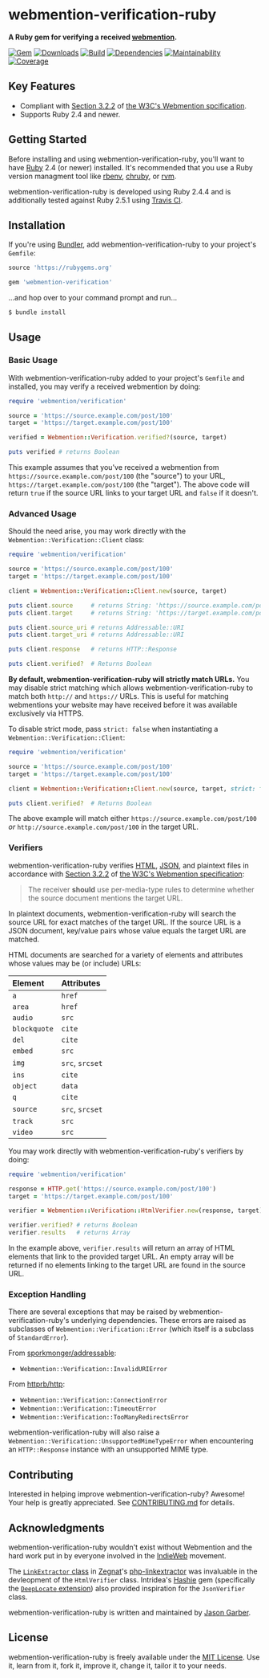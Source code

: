 # webmention-verification-ruby

**A Ruby gem for verifying a received [webmention](https://indieweb.org/Webmention).**

[![Gem](https://img.shields.io/gem/v/webmention-verification.svg?style=for-the-badge)](https://rubygems.org/gems/webmention-verification)
[![Downloads](https://img.shields.io/gem/dt/webmention-verification.svg?style=for-the-badge)](https://rubygems.org/gems/webmention-verification)
[![Build](https://img.shields.io/travis/com/jgarber623/webmention-verification-ruby/master.svg?style=for-the-badge)](https://travis-ci.com/jgarber623/webmention-verification-ruby)
[![Dependencies](https://img.shields.io/depfu/jgarber623/webmention-verification-ruby.svg?style=for-the-badge)](https://depfu.com/github/jgarber623/webmention-verification-ruby)
[![Maintainability](https://img.shields.io/codeclimate/maintainability/jgarber623/webmention-verification-ruby.svg?style=for-the-badge)](https://codeclimate.com/github/jgarber623/webmention-verification-ruby)
[![Coverage](https://img.shields.io/codeclimate/c/jgarber623/webmention-verification-ruby.svg?style=for-the-badge)](https://codeclimate.com/github/jgarber623/webmention-verification-ruby/code)

## Key Features

- Compliant with [Section 3.2.2](https://www.w3.org/TR/webmention/#webmention-verification) of [the W3C's Webmention spcification](https://www.w3.org/TR/webmention/).
- Supports Ruby 2.4 and newer.

## Getting Started

Before installing and using webmention-verification-ruby, you'll want to have [Ruby](https://www.ruby-lang.org) 2.4 (or newer) installed. It's recommended that you use a Ruby version managment tool like [rbenv](https://github.com/rbenv/rbenv), [chruby](https://github.com/postmodern/chruby), or [rvm](https://github.com/rvm/rvm).

webmention-verification-ruby is developed using Ruby 2.4.4 and is additionally tested against Ruby 2.5.1 using [Travis CI](https://travis-ci.com/jgarber623/webmention-verification-ruby).

## Installation

If you're using [Bundler](https://bundler.io), add webmention-verification-ruby to your project's `Gemfile`:

```ruby
source 'https://rubygems.org'

gem 'webmention-verification'
```

…and hop over to your command prompt and run…

```sh
$ bundle install
```

## Usage

### Basic Usage

With webmention-verification-ruby added to your project's `Gemfile` and installed, you may verify a received webmention by doing:

```ruby
require 'webmention/verification'

source = 'https://source.example.com/post/100'
target = 'https://target.example.com/post/100'

verified = Webmention::Verification.verified?(source, target)

puts verified # returns Boolean
```

This example assumes that you've received a webmention from `https://source.example.com/post/100` (the "source") to your URL, `https://target.example.com/post/100` (the "target"). The above code will return `true` if the source URL links to your target URL and `false` if it doesn't.

### Advanced Usage

Should the need arise, you may work directly with the `Webmention::Verification::Client` class:

```ruby
require 'webmention/verification'

source = 'https://source.example.com/post/100'
target = 'https://target.example.com/post/100'

client = Webmention::Verification::Client.new(source, target)

puts client.source     # returns String: 'https://source.example.com/post/100'
puts client.target     # returns String: 'https://target.example.com/post/100'

puts client.source_uri # returns Addressable::URI
puts client.target_uri # returns Addressable::URI

puts client.response   # returns HTTP::Response

puts client.verified?  # Returns Boolean
```

**By default, webmention-verification-ruby will strictly match URLs.** You may disable strict matching which allows webmention-verification-ruby to match both `http://` and `https://` URLs. This is useful for matching webmentions your website may have received before it was available exclusively via HTTPS.

To disable strict mode, pass `strict: false` when instantiating a `Webmention::Verification::Client`:

```ruby
require 'webmention/verification'

source = 'https://source.example.com/post/100'
target = 'https://target.example.com/post/100'

client = Webmention::Verification::Client.new(source, target, strict: false)

puts client.verified?  # Returns Boolean
```

The above example will match either `https://source.example.com/post/100` _or_ `http://source.example.com/post/100` in the target URL.

### Verifiers

webmention-verification-ruby verifies [HTML](https://www.w3.org/TR/html/), [JSON](https://json.org), and plaintext files in accordance with [Section 3.2.2](https://www.w3.org/TR/webmention/#webmention-verification) of [the W3C's Webmention specification](https://www.w3.org/TR/webmention/):

> The receiver **should** use per-media-type rules to determine whether the source document mentions the target URL.

In plaintext documents, webmention-verification-ruby will search the source URL for exact matches of the target URL. If the source URL is a JSON document, key/value pairs whose value equals the target URL are matched.

HTML documents are searched for a variety of elements and attributes whose values may be (or include) URLs:

| Element      | Attributes      |
|:-------------|:----------------|
| `a`          | `href`          |
| `area`       | `href`          |
| `audio`      | `src`           |
| `blockquote` | `cite`          |
| `del`        | `cite`          |
| `embed`      | `src`           |
| `img`        | `src`, `srcset` |
| `ins`        | `cite`          |
| `object`     | `data`          |
| `q`          | `cite`          |
| `source`     | `src`, `srcset` |
| `track`      | `src`           |
| `video`      | `src`           |

You may work directly with webmention-verification-ruby's verifiers by doing:

```ruby
require 'webmention/verification'

response = HTTP.get('https://source.example.com/post/100')
target = 'https://target.example.com/post/100'

verifier = Webmention::Verification::HtmlVerifier.new(response, target)

verifier.verified? # returns Boolean
verifier.results   # returns Array
```

In the example above, `verifier.results` will return an array of HTML elements that link to the provided target URL. An empty array will be returned if no elements linking to the target URL are found in the source URL.

### Exception Handling

There are several exceptions that may be raised by webmention-verification-ruby's underlying dependencies. These errors are raised as subclasses of `Webmention::Verification::Error` (which itself is a subclass of `StandardError`).

From [sporkmonger/addressable](https://github.com/sporkmonger/addressable):

- `Webmention::Verification::InvalidURIError`

From [httprb/http](https://github.com/httprb/http):

- `Webmention::Verification::ConnectionError`
- `Webmention::Verification::TimeoutError`
- `Webmention::Verification::TooManyRedirectsError`

webmention-verification-ruby will also raise a `Webmention::Verification::UnsupportedMimeTypeError` when encountering an `HTTP::Response` instance with an unsupported MIME type.

## Contributing

Interested in helping improve webmention-verification-ruby? Awesome! Your help is greatly appreciated. See [CONTRIBUTING.md](https://github.com/jgarber623/webmention-verification-ruby/blob/master/CONTRIBUTING.md) for details.

## Acknowledgments

webmention-verification-ruby wouldn't exist without Webmention and the hard work put in by everyone involved in the [IndieWeb](https://indieweb.org) movement.

The [`LinkExtractor` class](https://github.com/Zegnat/php-linkextractor/blob/master/src/LinkExtractor.php#L32-L51) in [Zegnat](https://github.com/Zegnat)'s [php-linkextractor](https://github.com/Zegnat/php-linkextractor) was invaluable in the devleopment of the `HtmlVerifier` class. Intridea's [Hashie](https://rubygems.org/gems/hashie) gem (specifically the [`DeepLocate` extension](https://github.com/intridea/hashie/blob/master/lib/hashie/extensions/deep_locate.rb)) also provided inspiration for the `JsonVerifier` class.

webmention-verification-ruby is written and maintained by [Jason Garber](https://sixtwothree.org).

## License

webmention-verification-ruby is freely available under the [MIT License](https://opensource.org/licenses/MIT). Use it, learn from it, fork it, improve it, change it, tailor it to your needs.
